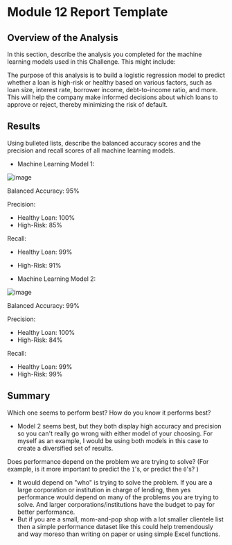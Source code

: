 # Module 12 Report Template

## Overview of the Analysis

In this section, describe the analysis you completed for the machine learning models used in this Challenge. This might include:

The purpose of this analysis is to build a logistic regression model to predict whether a loan is high-risk or healthy based on various factors, such as loan size, interest rate, borrower income, debt-to-income ratio, and more. This will help the company make informed decisions about which loans to approve or reject, thereby minimizing the risk of default.

## Results

Using bulleted lists, describe the balanced accuracy scores and the precision and recall scores of all machine learning models.

* Machine Learning Model 1:

![image](https://user-images.githubusercontent.com/97980927/226200816-bd728eef-df4b-468f-bfc9-832c616a0d3b.png)


Balanced Accuracy: 95%

Precision:
* Healthy Loan: 100%
* High-Risk: 85%

Recall: 
* Healthy Loan: 99%
* High-Risk: 91%


* Machine Learning Model 2:

![image](https://user-images.githubusercontent.com/97980927/226200832-b94a312d-be4a-4672-a8db-c75d17b003de.png)

Balanced Accuracy: 99%

Precision:
* Healthy Loan: 100%
* High-Risk: 84%

Recall:
* Healthy Loan: 99%
* High-Risk: 99%


## Summary

Which one seems to perform best? How do you know it performs best? 
* Model 2 seems best, but they both display high accuracy and precision so you can't really go wrong with either model of your choosing. For myself as an example, I would be using both models in this case to create a diversified set of results.


Does performance depend on the problem we are trying to solve? (For example, is it more important to predict the `1`'s, or predict the `0`'s? ) 
* It would depend on "who" is trying to solve the problem. If you are a large corporation or institution in charge of lending, then yes performance would depend on many of the problems you are trying to solve. And larger corporations/institutions have the budget to pay for better performance. 
* But if you are a small, mom-and-pop shop with a lot smaller clientele list then a simple performance dataset like this could help tremendously and way moreso than writing on paper or using simple Excel functions.
